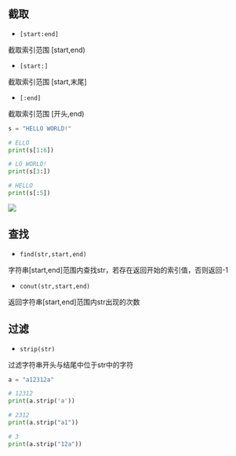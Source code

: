 <!--
 * @Description: 
 * @Version: 1.0
 * @Author: DaLao
 * @Email: dalao_li@163.com
 * @Date: 2021-12-01 20:37:22
 * @LastEditors: DaLao
 * @LastEditTime: 2021-12-25 16:07:35
-->

## 截取

- `[start:end]`

截取索引范围 [start,end)
 
- `[start:]`
  
截取索引范围 [start,末尾]

- `[:end]`

截取索引范围 [开头,end)

```py
s = "HELLO WORLD!"

# ELLO
print(s[1:6])

# LO WORLD!
print(s[3:])

# HELLO
print(s[:5])
```
![](https://cdn.hurra.ltd/img/20211225014414.png)

## 查找

- `find(str,start,end)`

字符串[start,end]范围内查找str，若存在返回开始的索引值，否则返回-1


- `conut(str,start,end)`

返回字符串[start,end]范围内str出现的次数

## 过滤

- `strip(str)`

过滤字符串开头与结尾中位于str中的字符

```py
a = "a12312a"

# 12312
print(a.strip('a'))

# 2312
print(a.strip("a1"))

# 3
print(a.strip("12a"))
```